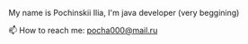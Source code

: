 My name is Pochinskii Ilia, 
I'm java developer (very beggining)

📫 How to reach me: pocha000@mail.ru


<!---
NextGenSeafarer/NextGenSeafarer is a ✨ special ✨ repository because its `README.md` (this file) appears on your GitHub profile.
You can click the Preview link to take a look at your changes.
--->
